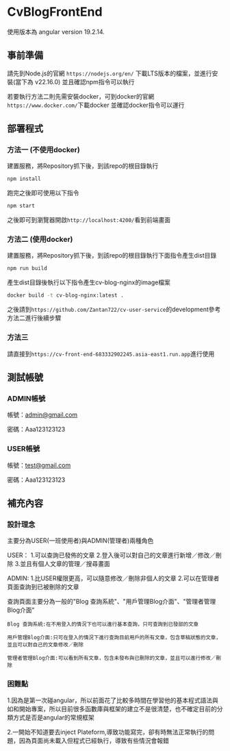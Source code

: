 # CvBlogFrontEnd

使用版本為 angular version 19.2.14.

## 事前準備
請先到Node.js的官網 `https://nodejs.org/en/` 下載LTS版本的檔案，並進行安裝(當下為 v22.16.0)
並且確認npm指令可以執行

若要執行方法二則先需安裝docker，可到docker的官網`https://www.docker.com/`下載docker
並確認docker指令可以運行

## 部署程式

### 方法一 (不使用docker)
建置服務，將Repository抓下後，到該repo的根目錄執行
```bash
npm install
```
跑完之後即可使用以下指令
```bash
npm start
```

之後即可到瀏覽器開啟`http://localhost:4200/`看到前端畫面

### 方法二 (使用docker)
建置服務，將Repository抓下後，到該repo的根目錄執行下面指令產生dist目錄
```bash
npm run build
```
產生dist目錄後執行以下指令產生cv-blog-nginx的image檔案
```bash
docker build -t cv-blog-nginx:latest .
```
之後請到`https://github.com/Zantan722/cv-user-service`的development參考方法二進行後續步驟


### 方法三
請直接到`https://cv-front-end-683332902245.asia-east1.run.app`進行使用


## 測試帳號
### ADMIN帳號

帳號：admin@gmail.com

密碼：Aaa123123123


### USER帳號

帳號：test@gmail.com

密碼：Aaa123123123


## 補充內容

### 設計理念
主要分為USER(一班使用者)與ADMIN(管理者)兩種角色

USER：
1.可以查詢已發佈的文章
2.登入後可以對自己的文章進行新增／修改／刪除
3.並且有個人文章的管理／搜尋畫面

ADMIN:
1.比USER權限更高，可以隨意修改／刪除非個人的文章
2.可以在管理者頁面查詢到已被刪除的文章

查詢頁面主要分為一般的"Blog 查詢系統"、"用戶管理Blog介面"、"管理者管理Blog介面"
```
Blog 查詢系統:在不用登入的情況下也可以進行基本查詢，只可查詢到已發部的文章
```
```
用戶管理Blog介面:只可在登入的情況下進行查詢目前用戶的所有文章，包含草稿狀態的文章，並且可以對自己的文章修改／刪除
```
```
管理者管理Blog介面:可以看到所有文章，包含未發布與已刪除的文章，並且可以進行修改／刪除
```

### 困難點
1.因為是第一次碰angular，所以前面花了比較多時間在學習他的基本程式語法與如和開始專案，所以目前很多函數庫與框架的建立不是很清楚，也不確定目前的分類方式是否是angular的常規框架

2.一開始不知道要去inject Plateform,導致功能寫完，卻有時無法正常執行的問題，因為頁面尚未載入但程式已經執行，導致有些情況會報錯
